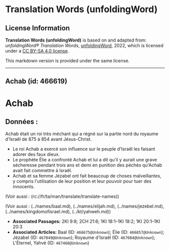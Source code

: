 # Translation Words (unfoldingWord)

## License Information

**Translation Words (unfoldingWord)** is based on and adapted from: _unfoldingWord® Translation Words_, [unfoldingWord](https://unfoldingword.org/utw), 2022, which is licensed under a [CC BY-SA 4.0 license](https://creativecommons.org/licenses/by-sa/4.0/legalcode.en).

This markdown version is provided under the same license.



--------------------------------

## Achab (id: 466619)

Achab
=====

Données :
---------

Achab était un roi très méchant qui a régné sur la partie nord du royaume d'Israël de 875 à 854 avant Jésus\-Christ.

* Le roi Achab a exercé son influence sur le peuple d'Israël les faisant adorer des faux dieux.
* Le prophète Élie a confronté Achab et lui a dit qu'il y aurait une grave sécheresse pendant trois ans et demi en punition des péchés qu'Achab avait fait commettre à Israël.
* Achab et sa femme Jézabel ont fait beaucoup de choses malveillantes, y compris l'utilisation de leur position et leur pouvoir pour tuer des innocents.

(Voir aussi : (rc://fr/ta/man/translate/translate\-names))

(Voir aussi : (../names/baal.md), (../names/elijah.md), (../names/jezebel.md), (../names/kingdomofisrael.md), (../kt/yahweh.md))

* **Associated Passages:** 2KI 9:8; 2CH 21:6; 1KI 18:1–1KI 18:2; 1KI 20:1–1KI 20:3
* **Associated Articles:** Baal (ID: `466675@Unknown`); Élie (ID: `466857@Unknown`); Jézabel (ID: `467049@Unknown`); Royaume d'Israël (ID: `467084@Unknown`); L'Éternel, Yahvé (ID: `467468@Unknown`)

